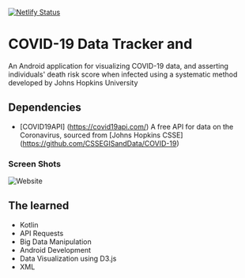 [![Netlify Status](https://api.netlify.com/api/v1/badges/7ee9492b-0611-4411-9898-b948a4e30812/deploy-status)](https://app.netlify.com/sites/carlospicasso/deploys)
# COVID-19 Data Tracker and 

An Android application for visualizing COVID-19 data, and asserting individuals' death risk score when infected using a systematic method developed by Johns Hopkins University

## Dependencies

* [COVID19API] (https://covid19api.com/) A free API for data on the Coronavirus, sourced from [Johns Hopkins CSSE] (https://github.com/CSSEGISandData/COVID-19)

### Screen Shots

![Website](1.png)

## The learned 

* Kotlin
* API Requests
* Big Data Manipulation
* Android Development
* Data Visualization using D3.js
* XML


